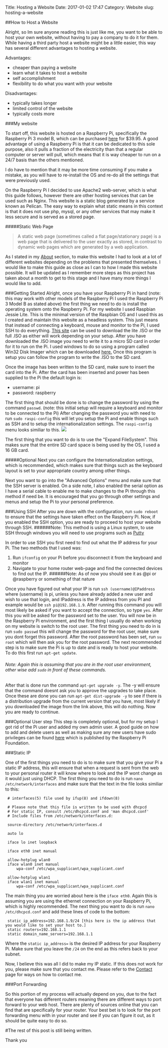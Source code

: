 Title: Hosting a Website
Date: 2017-01-02 17:47
Category: Website
slug: hosting-a-website


##How to Host a Website

Alright, so Im sure anyone reading this is just like me, you want to be able to host your own website, without having to pay a company to do it for them. While having a third party host a
website might be a little easier, this way has several different advantages to hosting a website.

Advantages:

* cheaper than paying a website
* learn what it takes to host a website
* self accomplishment
* flexibility to do what you want with your website

Disadvantages:

* typically takes longer
* limited control of the website
* typically costs more

###My website

To start off, this website is hosted on a Raspberry Pi, specifically the Raspberry Pi 3 model B, which can be purchased [here](https://www.adafruit.com/products/3055) for $39.95. A good
advantage of using a Raspberry Pi is that it can be dedicated to this sole purpose, also it pulls a fraction of the electricity than that a regular computer or server will pull, which means that
it is way cheaper to run on a 24/7 basis than the others mentioned.

I do have to mention that it may be more time consuming if you make a mistake, as you will have to re-install the OS and re-do all the settings that were previously used.

On the Raspberry Pi I decided to use Apache2 web-server, which is what this guide follows, however there are other hosting services that can be used such as Nginx. This website is a static blog
generated by a service known as Pelican. The easy way to explain what static means in this context is that it does not use php, mysql, or any other services that may make it less secure and
is served as a stored page.

#####Static Web Page
>A static web page (sometimes called a flat page/stationary page) is a web page that is delivered to the user exactly as stored, in contrast to dynamic web pages which are generated by a web
application.

As I stated in my [About](../pages/about.html) section, to make this website I had to look at a lot of different websites depending on the problems that presented themselves. I would like to
make this guide as close as I can to how I made this website possible. It will be updated as I remember more steps as this project has taken about a month to get to this stage and I have many
more things I would like to add.

###Getting Started
Alright, once you have your Raspberry Pi in hand (note: this may work with other models of the Raspberry Pi I used the Raspberry Pi 3 Model B as stated above) the first thing we need to do is
install the operating system onto the Raspberry Pi. For my website I used Raspbian Jessie Lite. This is the minimal version of the Raspbian OS and I used this as I created and maintain this
website as a headless system. This just means that instead of connecting a keyboard, mouse and monitor to the Pi, I used SSH to do everything. [This site](https://www.raspberrypi.org/downloads/raspbian/)
can be used to download the lite .ISO or the full .ISO as either will work depending on your setup. After you have downloaded the .ISO image you need to write it to a micro SD card in order for
it to run on the Pi. I used windows to do so using a program called Win32 Disk Imager which can be downloaded [here.](https://sourceforge.net/projects/win32diskimager/) Once this program is setup
you can follow the program to write the .ISO to the SD card.

Once the image has been written to the SD card, make sure to insert the card into the Pi. After the card has been inserted and power has been supplied to the Pi the default login is:
* username: pi
* password: raspberry

The first thing that should be done is to change the password by using the command `passwd`. (note: this initial setup will require a keyboard and monitor to be connected to the Pi) After
changing the password you with need to run `sudo raspi-config` this will let you setup the Pi and enable things such as SSH and to setup the internationalization settings. The `raspi-config`
menu looks similiar to this. ![](https://i.stack.imgur.com/Z4FUp.png)

The first thing that you want to do is to use the "Expand FileSystem". This makes sure that the entire SD card space is being used by the OS, I used a 16 GB card.

#####Optional
Next you can configure the Internationalization settings, which is recommended, which makes sure that things such as the keyboard layout is set to your appropriate country among other things.

Next you want to go into the "Advanced Options" menu and make sure that the SSH server is enabled. On a side note, I also enabled the serial option as I have a serial cable to enable me to make
changes to the Pi through this method if need be. It is encouraged that you go through other settings and menus and setup the Pi to your personal preference.

###Using SSH
After you are down with the configuration, run `sudo reboot` to ensure that the settings have taken effect on the Raspberry Pi. Now, if you enabled the SSH option, you are ready to proceed
to host your website through SSH.
######Note: This method is using a Linux system, to use SSH through windows you will need to use programs such as [Putty](http://www.putty.org/)

In order to use SSH you first need to find out what the IP address for your Pi. The two methods that I used was:

1. Run `ifconfig` on your Pi before you disconnect it from the keyboard and monitor
2. Navigate to your home router web-page and find the connected devices to find out the IP.
######Note: As of now you should see it as @pi or @raspberry or something of that nature

Once you have figured out what your IP is run `ssh (username)@IPaddress` where (username) is pi, unless you have already added a new user and wish to use that login, and IPaddress is the IP
address from you PI and example would be `ssh pi@192.168.1.9`. After running this command you will most likely be asked if you want to accept the connection, so type `yes`. After this you will
be asked for the password set to the user. You will now be in the Raspberry Pi environment, and the first thing I usually do when working on my website is switch to the root user. The first thing
you need to do in is run `sudo passwd` this will change the password for the root user, make sure you dont forget this password. After the root password has been set, run `su root` which
will then ask you for the root password. The next recommended step is to make sure the Pi is up to date and is ready to host your website. To do this first run `apt-get update`.
###### Note: Again this is assuming that you are in the root user environment, other wise add `sudo` in front of these commands.
After that is done run the command `apt-get upgrade -y`. The -y will ensure that the command doesnt ask you to approve the upgrades to take place. Once these are done you can run
`apt-get dist-upgrade -y` to see if there is a distribution upgrade from the current version that you have, most likely if you downloaded the image from the link above, this will do nothing.
Now you are ready to continue.

###Optional User step
This step is completely optional, but for my setup I got rid of the Pi user and added my own admin user. A good guide on how to add and delete users as well as making sure any new users have sudo
privileges can be found [here](https://www.raspberrypi.org/documentation/linux/usage/users.md) which is published by the Raspberry Pi Foundation.

###Static IP

One of the first things you need to do is to make sure that you give your Pi a static IP address, this will ensure that when a request is sent from the web to your personal router it will know
where to look and the IP wont change as it would just using DHCP. The first thing you need to do is run `nano /etc/network/interfaces` and make sure that the text in the file looks similiar
to this:

```
 # interfaces(5) file used by ifup(8) and ifdown(8)

 # Please note that this file is written to be used with dhcpcd
 # For static IP, consult /etc/dhcpcd.conf and 'man dhcpcd.conf'
 # Include files from /etc/network/interfaces.d:

 source-directory /etc/network/interfaces.d

 auto lo

 iface lo inet loopback

 iface eth0 inet manual

 allow-hotplug wlan0
 iface wlan0 inet manual
     wpa-conf /etc/wpa_supplicant/wpa_supplicant.conf

 allow-hotplug wlan1
 iface wlan1 inet manual
     wpa-conf /etc/wpa_supplicant/wpa_supplicant.conf
```

The main thing you are worried about here is the `iface eth0`. Again this is assuming you are using the ethernet connection on your Raspberry Pi, which is highly recommended. The next thing you
want to do is run `nano /etc/dhcpcd.conf` and add these lines of code to the bottom:

```
 static ip_address=192.168.1.9/24 [this here is the ip address that you would like to set your host to.]
 static routers=192.168.1.1
 static domain_name_servers=192.168.1.1
```

Where the `static ip_address=` is the desired IP address for your Raspberry Pi. Make sure that you leave the `/24` on the end as this refers back to your subnet.

Now, I believe this was all I did to make my IP static. If this does not work for you, please make sure that you contact me. Please refer to the [Contact](../pages/contact.html) page for
ways on how to contact me.

###Port Forwarding

So this portion of my process will actually depend on you, due to the fact that everyone has different routers meaning there are different ways to port forward to your web host. There are plenty of
sources online that you can find that are specifically for your router. Your best bet is to look for the port forwarding menu with in your router and see if you can figure it out, as it should be
quite easy to do so.

#The rest of this post is still being written.

Thank you
